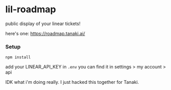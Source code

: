 # lil-roadmap
public display of your linear tickets!

here's one: https://roadmap.tanaki.ai/

### Setup
`npm install`

add your LINEAR_API_KEY in `.env`
you can find it in settings > my account > api 


IDK what i'm doing really. I just hacked this together for Tanaki.
